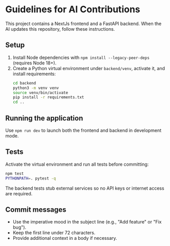 # Guidelines for AI Contributions

This project contains a NextJs frontend and a FastAPI backend. When the AI updates this repository, follow these instructions.

## Setup
1. Install Node dependencies with `npm install --legacy-peer-deps` (requires Node 18+).
2. Create a Python virtual environment under `backend/venv`, activate it, and install requirements:
   ```bash
   cd backend
   python3 -m venv venv
   source venv/bin/activate
   pip install -r requirements.txt
   cd ..
   ```

## Running the application
Use `npm run dev` to launch both the frontend and backend in development mode.

## Tests
Activate the virtual environment and run all tests before committing:
```bash
npm test
PYTHONPATH=. pytest -q
```
The backend tests stub external services so no API keys or internet access are required.

## Commit messages
- Use the imperative mood in the subject line (e.g., "Add feature" or "Fix bug").
- Keep the first line under 72 characters.
- Provide additional context in a body if necessary.
